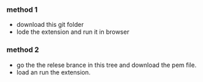 ### method 1
- download this git folder
- lode the extension and run it in browser

### method 2
- go the the relese brance in this tree and download the pem file.
- load an run the extension.

